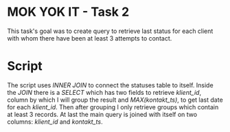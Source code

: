 # MOK YOK IT - Task 2

This task's goal was to create query to retrieve last status for each client with whom there have been at least 3 attempts to contact.

# Script

The script uses *INNER JOIN* to connect the statuses table to itself. Inside the *JOIN* there is a *SELECT* which has two fields to retrieve *klient_id*, column by which I will group the result and *MAX(kontakt_ts)*, to get last date for each *klient_id*. Then after grouping I only retrieve groups which contain at least 3 records.
At last the main query is joined with itself on two columns: *klient_id* and *kontakt_ts*.
